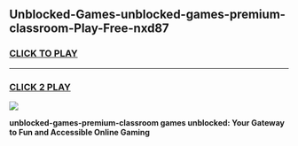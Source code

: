 
## Unblocked-Games-unblocked-games-premium-classroom-Play-Free-nxd87
<h3>
<a href="https://premium76.site?title=unblocked-games-premium-classroom&ref=20A">CLICK TO PLAY</a></h3>
<hr>

<h3>
<a href="https://premium76.site?title=unblocked-games-premium-classroom&ref=20A">CLICK 2 PLAY</a>
  
</h3>

<a href="https://premium76.site?title=unblocked-games-premium-classroom&ref=20A"><img src="https://clearcache.store/games.png"></a>


**unblocked-games-premium-classroom games unblocked: Your Gateway to Fun and Accessible Online Gaming**

